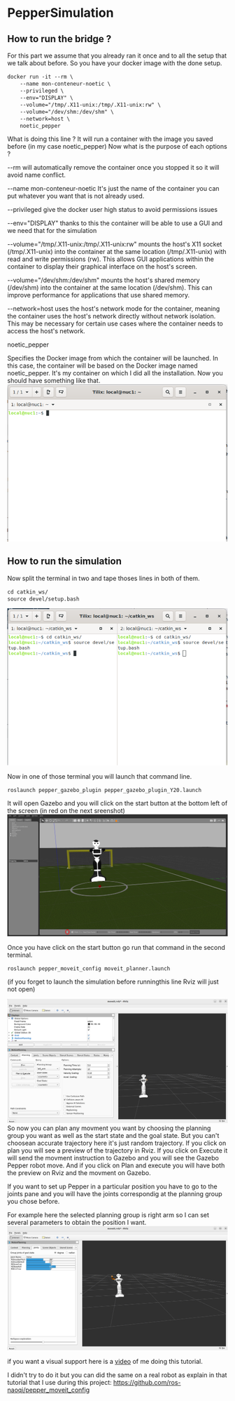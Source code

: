 # PepperSimulation


## How to run the bridge ?
For this part we assume that you already ran it once and to all the setup that we talk about before.
So you have your docker image with the done setup.
```
docker run -it --rm \
    --name mon-conteneur-noetic \
    --privileged \
    --env="DISPLAY" \
    --volume="/tmp/.X11-unix:/tmp/.X11-unix:rw" \
    --volume="/dev/shm:/dev/shm" \
    --network=host \
    noetic_pepper

```
What is doing this line ?
It will run a container with the image you saved before (in my case noetic_pepper)
Now what is the purpose of each options ?

--rm will automatically remove the container once you stopped it so it will avoid name conflict.

--name mon-conteneur-noetic It's just the name of the container you can put whatever you want that is not already used.

--privileged give the docker user high status to avoid permissions issues

--env="DISPLAY" thanks to this the container will be able to use a GUI and we need that for the simulation

--volume="/tmp/.X11-unix:/tmp/.X11-unix:rw" mounts the host's X11 socket (/tmp/.X11-unix) into the container at the same location (/tmp/.X11-unix) with read and write permissions (rw). This allows GUI applications within the container to display their graphical interface on the host's screen.

--volume="/dev/shm:/dev/shm"
mounts the host's shared memory (/dev/shm) into the container at the same location (/dev/shm). This can improve performance for applications that use shared memory.

--network=host
uses the host's network mode for the container, meaning the container uses the host's network directly without network isolation. This may be necessary for certain use cases where the container needs to access the host's network.

noetic_pepper

Specifies the Docker image from which the container will be launched. In this case, the container will be based on the Docker image named noetic_pepper. It's my container on which I did all the installation.
Now you should have something like that.
![Terminal image](https://github.com/ValentinPFR/Intership_Defence_Report/blob/master/images/Screenshot_from_2024-07-11_13-32-55.png)
## How to run the simulation
Now split the terminal in two and tape thoses lines in both of them.
```
cd catkin_ws/
source devel/setup.bash 

```
![Terminal image](https://github.com/ValentinPFR/Intership_Defence_Report/blob/master/images/Screenshot_from_2024-07-11_13-43-36.png)

Now in one of those terminal you will launch that command line.
```
roslaunch pepper_gazebo_plugin pepper_gazebo_plugin_Y20.launch
```
It will open Gazebo and you will click on the start button at the bottom left of the screen (in red on the next sreenshot)
![Terminal image](https://github.com/ValentinPFR/Intership_Defence_Report/blob/master/images/Screenshot_from_2024-07-11_13-48-10.png)

Once you have click on the start button go run that command in the second terminal.
```
roslaunch pepper_moveit_config moveit_planner.launch
```
(if you forget to launch the simulation before runningthis line Rviz will just not open)

![Terminal image](https://github.com/ValentinPFR/Intership_Defence_Report/blob/master/images/Screenshot_from_2024-07-11_14-08-24.png)
So now you can plan any movment you want by choosing the planning group you want as well as the start state and the goal state.
But you can't choosean accurate trajectory here it's just random trajectory.
If you click on plan you will see a preview of the trajectory in Rviz.
If you click on Execute it will send the movment instruction to Gazebo and you will see the Gazebo Pepper robot move.
And if you click on Plan and execute you will have both the preview on Rviz and the movment on Gazebo.

If you want to set up Pepper in a particular position you have to go to the joints pane and you will have the joints correspondig at the planning group you chose before.

For example here the selected planning group is right arm so I can set several parameters to obtain the position I want.
![Terminal image](https://github.com/ValentinPFR/Intership_Defence_Report/blob/master/images/Screenshot_from_2024-07-11_15-06-27.png)

if you want a visual support here is a [video](2024-07-11_11-10-15.mkv) of me doing this tutorial.


I didn't try to do it but you can did the same on a real robot as explain in that tutorial that I use during this project: https://github.com/ros-naoqi/pepper_moveit_config
